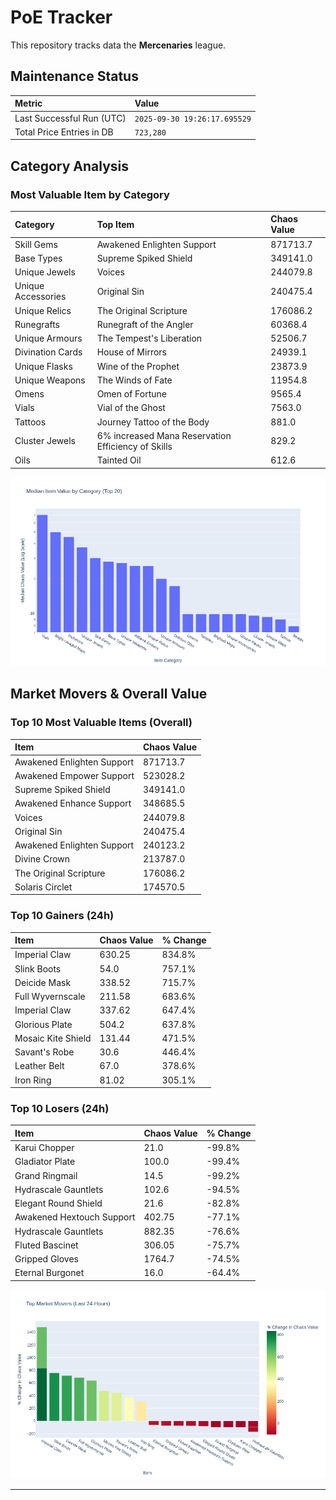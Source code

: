 # PoE Tracker

This repository tracks data the **Mercenaries** league.

## Maintenance Status

<!-- START_MAINTENANCE -->
| Metric | Value |
|:---|:---|
| Last Successful Run (UTC) | `2025-09-30 19:26:17.695529` |
| Total Price Entries in DB | `723,280` |

<!-- END_MAINTENANCE -->

## Category Analysis

<!-- START_CATEGORY_ANALYSIS -->
### Most Valuable Item by Category
| Category | Top Item | Chaos Value |
| :--- | :--- | :--- |
| Skill Gems | Awakened Enlighten Support | 871713.7 |
| Base Types | Supreme Spiked Shield | 349141.0 |
| Unique Jewels | Voices | 244079.8 |
| Unique Accessories | Original Sin | 240475.4 |
| Unique Relics | The Original Scripture | 176086.2 |
| Runegrafts | Runegraft of the Angler | 60368.4 |
| Unique Armours | The Tempest's Liberation | 52506.7 |
| Divination Cards | House of Mirrors | 24939.1 |
| Unique Flasks | Wine of the Prophet | 23873.9 |
| Unique Weapons | The Winds of Fate | 11954.8 |
| Omens | Omen of Fortune | 9565.4 |
| Vials | Vial of the Ghost | 7563.0 |
| Tattoos | Journey Tattoo of the Body | 881.0 |
| Cluster Jewels | 6% increased Mana Reservation Efficiency of Skills | 829.2 |
| Oils | Tainted Oil | 612.6 |


![Category Analysis Chart](charts/category_analysis.png)
<!-- END_CATEGORY_ANALYSIS -->

## Market Movers & Overall Value

<!-- START_ANALYSIS -->
### Top 10 Most Valuable Items (Overall)
| Item | Chaos Value |
| :--- | :--- |
| Awakened Enlighten Support | 871713.7 |
| Awakened Empower Support | 523028.2 |
| Supreme Spiked Shield | 349141.0 |
| Awakened Enhance Support | 348685.5 |
| Voices | 244079.8 |
| Original Sin | 240475.4 |
| Awakened Enlighten Support | 240123.2 |
| Divine Crown | 213787.0 |
| The Original Scripture | 176086.2 |
| Solaris Circlet | 174570.5 |

### Top 10 Gainers (24h)
| Item | Chaos Value | % Change |
| :--- | :--- | :--- |
| Imperial Claw | 630.25 | 834.8% |
| Slink Boots | 54.0 | 757.1% |
| Deicide Mask | 338.52 | 715.7% |
| Full Wyvernscale | 211.58 | 683.6% |
| Imperial Claw | 337.62 | 647.4% |
| Glorious Plate | 504.2 | 637.8% |
| Mosaic Kite Shield | 131.44 | 471.5% |
| Savant's Robe | 30.6 | 446.4% |
| Leather Belt | 67.0 | 378.6% |
| Iron Ring | 81.02 | 305.1% |

### Top 10 Losers (24h)
| Item | Chaos Value | % Change |
| :--- | :--- | :--- |
| Karui Chopper | 21.0 | -99.8% |
| Gladiator Plate | 100.0 | -99.4% |
| Grand Ringmail | 14.5 | -99.2% |
| Hydrascale Gauntlets | 102.6 | -94.5% |
| Elegant Round Shield | 21.6 | -82.8% |
| Awakened Hextouch Support | 402.75 | -77.1% |
| Hydrascale Gauntlets | 882.35 | -76.6% |
| Fluted Bascinet | 306.05 | -75.7% |
| Gripped Gloves | 1764.7 | -74.5% |
| Eternal Burgonet | 16.0 | -64.4% |


![Market Movers Chart](charts/market_movers.png)
<!-- END_ANALYSIS -->

---
